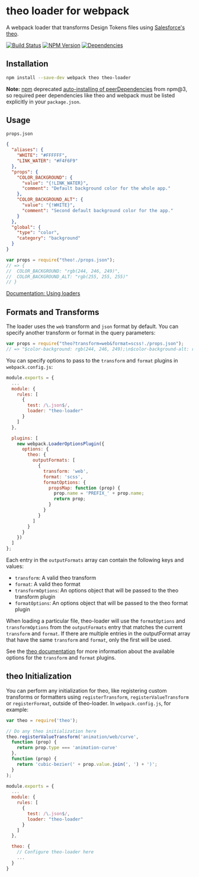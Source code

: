 # theo loader for webpack

A webpack loader that transforms Design Tokens files using [Salesforce's theo](https://github.com/salesforce-ux/theo).

[![Build Status](https://img.shields.io/travis/Autodesk/theo-loader/master.svg)](https://travis-ci.org/Autodesk/theo-loader)
[![NPM Version](https://img.shields.io/npm/v/theo-loader.svg)](https://www.npmjs.com/package/theo-loader)
[![Dependencies](https://david-dm.org/Autodesk/theo-loader.svg)](https://david-dm.org/Autodesk/theo-loader)

## Installation

```bash
npm install --save-dev webpack theo theo-loader
```

__Note:__ [npm](https://npmjs.com) deprecated
[auto-installing of peerDependencies](https://github.com/npm/npm/issues/6565) from npm@3, so required peer dependencies like theo and webpack must be listed explicitly in your `package.json`.

## Usage

`props.json`
```json
{
  "aliases": {
    "WHITE": "#FFFFFF",
    "LINK_WATER": "#F4F6F9"
  },
  "props": {
    "COLOR_BACKGROUND": {
      "value": "{!LINK_WATER}",
      "comment": "Default background color for the whole app."
    },
    "COLOR_BACKGROUND_ALT": {
      "value": "{!WHITE}",
      "comment": "Second default background color for the app."
    }
  },
  "global": {
    "type": "color",
    "category": "background"
  }
}
```

``` javascript
var props = require("theo!./props.json");
// => {
//  COLOR_BACKGROUND: "rgb(244, 246, 249)",
//  COLOR_BACKGROUND_ALT: "rgb(255, 255, 255)"
// }
```

[Documentation: Using loaders](http://webpack.github.io/docs/using-loaders.html)

## Formats and Transforms

The loader uses the `web` transform and `json` format by default. You can specify another transform or format in the query parameters:

```javascript
var props = require("theo?transform=web&format=scss!./props.json");
// => "$color-background: rgb(244, 246, 249);\n$color-background-alt: rgb(255, 255, 255);"
```

You can specify options to pass to the `transform` and `format` plugins in `webpack.config.js`:

```javascript
module.exports = {
  ...
  module: {
    rules: [
      {
        test: /\.json$/,
        loader: "theo-loader"
      }
    ]
  },

  plugins: [
    new webpack.LoaderOptionsPlugin({
      options: {
        theo: {
          outputFormats: [
            {
              transform: 'web',
              format: 'scss',
              formatOptions: {
                propsMap: function (prop) {
                  prop.name = 'PREFIX_' + prop.name;
                  return prop;
                }
              }
            }
          ]
        }
      }
    })
  ]
};
```

Each entry in the `outputFormats` array can contain the following keys and values:

- `transform`: A valid theo transform
- `format`: A valid theo format
- `transformOptions`: An options object that will be passed to the theo transform plugin
- `formatOptions`: An options object that will be passed to the theo format plugin

When loading a particular file, theo-loader will use the `formatOptions` and `transformOptions` from the `outputFormats` entry that matches the current `transform` and `format`. If there are multiple entries in the outputFormat array that have the same `transform` and `format`, only the first will be used.

See the [theo documentation](https://github.com/salesforce-ux/theo) for more information about the available options for the `transform` and `format` plugins.

## theo Initialization

You can perform any initialization for theo, like registering custom transforms or formatters using `registerTransform`, `registerValueTransform` or `registerFormat`, outside of theo-loader. In `webpack.config.js`, for example:

```javascript
var theo = require('theo');

// Do any theo initialization here
theo.registerValueTransform('animation/web/curve',
  function (prop) {
    return prop.type === 'animation-curve'
  },
  function (prop) {
    return 'cubic-bezier(' + prop.value.join(', ') + ')';
  }
);

module.exports = {
  ...
  module: {
    rules: [
      {
        test: /\.json$/,
        loader: "theo-loader"
      }
    ]
  },

  theo: {
    // Configure theo-loader here
    ...
  }
}
```
